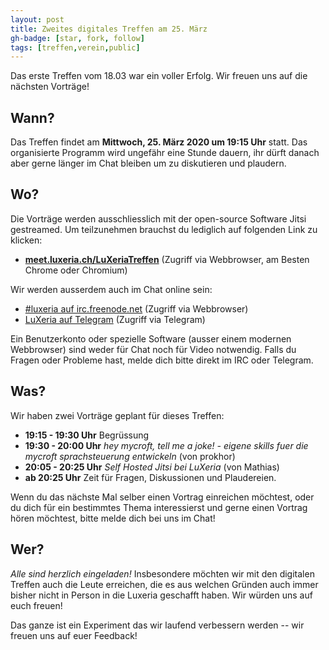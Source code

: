 ```yaml
---
layout: post
title: Zweites digitales Treffen am 25. März
gh-badge: [star, fork, follow]
tags: [treffen,verein,public]
---
```


Das erste Treffen vom 18.03 war ein voller Erfolg. Wir freuen uns auf die nächsten Vorträge!

## Wann?

Das Treffen findet am **Mittwoch, 25. März 2020 um 19:15 Uhr** statt. Das organisierte Programm wird ungefähr eine Stunde dauern, ihr dürft danach aber gerne länger im Chat bleiben um zu diskutieren und plaudern.

## Wo?

Die Vorträge werden ausschliesslich mit der open-source Software Jitsi gestreamed. Um teilzunehmen brauchst du lediglich auf folgenden Link zu klicken:

 * **[meet.luxeria.ch/LuXeriaTreffen](https://meet.luxeria.ch/LuXeriaTreffen)** (Zugriff via Webbrowser, am Besten Chrome oder Chromium)

Wir werden ausserdem auch im Chat online sein:

  * [#luxeria auf irc.freenode.net](https://webchat.freenode.net/?randomnick=1&channels=%23luxeria) (Zugriff via Webbrowser)
  * [LuXeria auf Telegram](https://t.me/luxeria_irc) (Zugriff via Telegram)

Ein Benutzerkonto oder spezielle Software (ausser einem modernen Webbrowser) sind weder für Chat noch für Video notwendig. Falls du Fragen oder Probleme hast, melde dich bitte direkt im IRC oder Telegram.

## Was?

Wir haben zwei Vorträge geplant für dieses Treffen:

 - **19:15 - 19:30 Uhr** Begrüssung
 - **19:30 - 20:00 Uhr** *hey mycroft, tell me a joke! - eigene skills fuer die mycroft sprachsteuerung entwickeln* (von prokhor) <br>
 - **20:05 - 20:25 Uhr** *Self Hosted Jitsi bei LuXeria* (von Mathias) <br>
 - **ab 20:25 Uhr** Zeit für Fragen, Diskussionen und Plaudereien.

Wenn du das nächste Mal selber einen Vortrag einreichen möchtest, oder du dich für ein bestimmtes Thema interessierst und gerne einen Vortrag hören möchtest, bitte melde dich bei uns im Chat!

## Wer?

*Alle sind herzlich eingeladen!* Insbesondere möchten wir mit den digitalen Treffen auch die Leute erreichen, die es aus welchen Gründen auch immer bisher nicht in Person in die Luxeria geschafft haben. Wir würden uns auf euch freuen!

Das ganze ist ein Experiment das wir laufend verbessern werden -- wir freuen uns auf euer Feedback!
